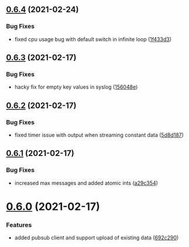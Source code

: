 ## [0.6.4](https://github.com/rfizzle/log-collector/compare/v0.6.3...v0.6.4) (2021-02-24)


### Bug Fixes

* fixed cpu usage bug with default switch in infinite loop ([1f433d3](https://github.com/rfizzle/log-collector/commit/1f433d3ed7a167bb10edc2f041c1fa7fe375d4b3))



## [0.6.3](https://github.com/rfizzle/log-collector/compare/v0.6.2...v0.6.3) (2021-02-17)


### Bug Fixes

* hacky fix for empty key values in syslog ([156048e](https://github.com/rfizzle/log-collector/commit/156048e0dc1ed964cfbef52ec16c19a0b15a37cf))



## [0.6.2](https://github.com/rfizzle/log-collector/compare/v0.6.1...v0.6.2) (2021-02-17)


### Bug Fixes

* fixed timer issue with output when streaming constant data ([5d8d187](https://github.com/rfizzle/log-collector/commit/5d8d187d14b25e5592609b6a1bb211895ec1898a))



## [0.6.1](https://github.com/rfizzle/log-collector/compare/v0.6.0...v0.6.1) (2021-02-17)


### Bug Fixes

* increased max messages and added atomic ints ([a29c354](https://github.com/rfizzle/log-collector/commit/a29c354df47114226cc223c6dc09a38551b7ed67))



# [0.6.0](https://github.com/rfizzle/log-collector/compare/v0.5.0...v0.6.0) (2021-02-17)


### Features

* added pubsub client and support upload of existing data ([692c290](https://github.com/rfizzle/log-collector/commit/692c2906a75fca85aaf0bfdcfe15b3157a0f0349))



